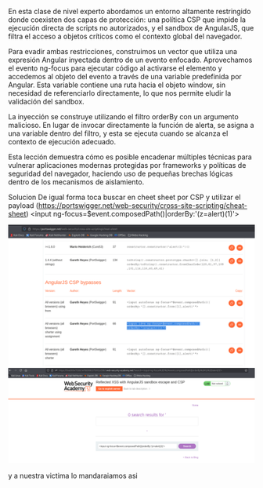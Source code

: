 En esta clase de nivel experto abordamos un entorno altamente restringido donde coexisten dos capas de protección: una política CSP que impide la ejecución directa de scripts no autorizados, y el sandbox de AngularJS, que filtra el acceso a objetos críticos como el contexto global del navegador.

Para evadir ambas restricciones, construimos un vector que utiliza una expresión Angular inyectada dentro de un evento enfocado. Aprovechamos el evento ng-focus para ejecutar código al activarse el elemento y accedemos al objeto del evento a través de una variable predefinida por Angular. Esta variable contiene una ruta hacia el objeto window, sin necesidad de referenciarlo directamente, lo que nos permite eludir la validación del sandbox.

La inyección se construye utilizando el filtro orderBy con un argumento malicioso. En lugar de invocar directamente la función de alerta, se asigna a una variable dentro del filtro, y esta se ejecuta cuando se alcanza el contexto de ejecución adecuado.

Esta lección demuestra cómo es posible encadenar múltiples técnicas para vulnerar aplicaciones modernas protegidas por frameworks y políticas de seguridad del navegador, haciendo uso de pequeñas brechas lógicas dentro de los mecanismos de aislamiento.

Solucion
De igual forma toca buscar en cheet sheet por CSP y utilizar el payload (https://portswigger.net/web-security/cross-site-scripting/cheat-sheet)
<input ng-focus=$event.composedPath()|orderBy:'(z=alert)(1)'>

![Pasted_image_20250718172329.png](/Imagenes/Pasted_image_20250718172329.png)
![Pasted_image_20250718172623.png](/Imagenes/Pasted_image_20250718172623.png)

y a nuestra victima lo mandaraiamos asi
<script>
location = 'https://0aa000e7038c1ef180980375002c00b1.web-security-academy.net/?search=<input id=x+ng-focus=$event.composedPath()|orderBy:%27(z=alert)(document.cookie)%27>#x';
</script>
